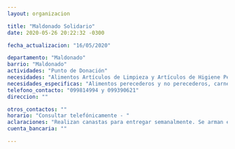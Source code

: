 ```yaml
---
layout: organizacion

title: "Maldonado Solidario"
date: 2020-05-26 20:22:32 -0300

fecha_actualizacion: "16/05/2020"

departamento: "Maldonado"
barrio: "Maldonado"
actividades: "Punto de Donación"
necesidades: "Alimentos Artículos de Limpieza y Artículos de Higiene Personal"
necesidades_especificas: "Alimentos perecederos y no perecederos, carnes, frutas, verduras, productos de higiene personal y artículos de limpieza."
telefono_contacto: "099814994 y 099390621"
direccion: ""

otros_contactos: ""
horario: "Consultar telefónicamente - "
aclaraciones: "Realizan canastas para entregar semanalmente. Se arman en función del grupo familiar que lo necesite. Comunicarse telefónicamente."
cuenta_bancaria: ""

---
```

